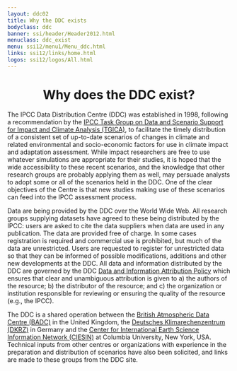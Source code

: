 ```yaml
---
layout: ddc02
title: Why the DDC exists
bodyclass: ddc
banner: ssi/header/Header2012.html
menuclass: ddc_exist
menu: ssi12/menu1/Menu_ddc.html
links: ssi12/links/home.html
logos: ssi12/logos/All.html
---
```

  <div id="pagetitle">
  <h1 align="center">Why does the DDC exist?</h1>
  </div>
  <!-- End of Page Title Block -->

<div id="content">  
  <p></p>
  
  
  <p>	The IPCC Data Distribution Centre (DDC) was established in 1998, following a recommendation by
  the <a href="http://www.ipcc.ch/activities/tgica.shtml" target="new">
  IPCC Task Group on Data and Scenario Support for Impact and Climate Analysis (TGICA)</a>,
  to facilitate the timely distribution of a consistent set of up-to-date scenarios of
  changes in climate and related environmental and socio-economic factors for use in climate impact
  and adaptation assessment. While impact researchers are free to use whatever simulations are
  appropriate for their studies, it is hoped that the wide accessibility to these recent scenarios,
  and the knowledge that other research groups are probably applying them as well, may persuade
  analysts to adopt some or all of the scenarios held in the DDC. One of the clear objectives of
  the Centre is that new studies making use of these scenarios can feed into the IPCC assessment
  process. </p>
  
  <p>Data are being provided by the DDC over the World Wide Web. All research groups supplying datasets have agreed to these being distributed by the IPCC: users are asked to cite the data suppliers when data are used in any publication. The data are provided free of charge. In some cases registration is required and commercial use is prohibited, but much of the data are unrestricted. Users are requested to register for unrestricted data so that they can be informed of possible modifications, additions and other new developments at the DDC. All data and information distributed by the DDC are governed by the DDC <a href="/docs/IPCCDDC_DataAttributionPolicy_v1-0.pdf">Data and Information Attribution Policy</a> which ensures that clear and unambiguous attribution is given to a) the authors of the resource; b) the distributor of the resource; and c) the organization or institution responsible for reviewing or ensuring the quality of the resource (e.g., the IPCC).
</p>
  
  <p> The DDC is a shared operation between the <a href="http://badc.nerc.ac.uk/home/index.html" target="new">British
  Atmospheric Data Centre (BADC)</a> in the United Kingdom, the
  <a href="http://www.dkrz.de/about-en?set_language=en" target="new">Deutsches Klimarechenzentrum (DKRZ)</a> in
  Germany and the <a href="http://www.ciesin.columbia.edu/" target="new">Center for International
  Earth Science Information Network (CIESIN)</a> at Columbia University, New York, USA.
  Technical inputs from other centres or organizations with experience in
  the preparation and distribution of scenarios have also been solicited, and links are made to
  these groups from the DDC site. </p>
  
  
  <p>&nbsp;</p>
  
</div>
  <!-- end of center column -->
